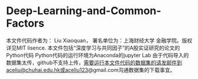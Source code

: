 # Deep-Learning-and-Common-Factors
本文件代码作者为： Liu  Xiaoquan， 署名单位为：上海财经大学 金融学院。版权详见MIT lisence.
本文件包括“深度学习与共同因子”的A股实证研究的论文的Python代码
Python代码的运行环境为Anaconda的jupyter Lab
由于代码导入的数据集太传，github不支持上传，需要运行本文件代码的数据集的请发邮件到aceliu@chuhai.edu.hk或aceliu123@gmail.com沟通数据集的下载事宜。
